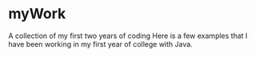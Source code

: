 # myWork
A collection of my first two years of coding
Here is a few examples that I have been working in my first year of college with Java.
